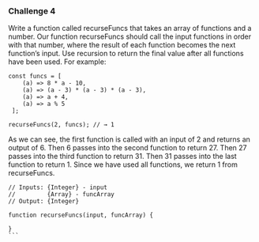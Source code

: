### Challenge 4

Write a function called recurseFuncs that takes an array of functions and a number. Our function recurseFuncs should call the input functions in order with that number, where the result of each function becomes the next function’s input. Use recursion to return the final value after all functions have been used.
For example:
```
const funcs = [
    (a) => 8 * a - 10,
    (a) => (a - 3) * (a - 3) * (a - 3),
    (a) => a + 4,
    (a) => a % 5
 ];

recurseFuncs(2, funcs); // → 1
```
As we can see, the first function is called with an input of 2 and returns an output of 6. Then 6 passes into the second function to return 27. Then 27 passes into the third function to return 31. Then 31 passes into the last function to return 1. Since we have used all functions, we return 1 from recurseFuncs.
````
// Inputs: {Integer} - input
//         {Array} - funcArray
// Output: {Integer}

function recurseFuncs(input, funcArray) {

}
```
